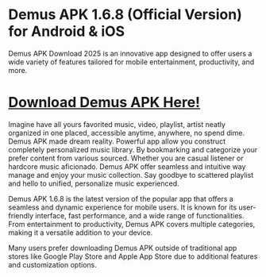 # Demus APK 1.6.8 (Official Version) for Android & iOS

Demus APK Download 2025 is an innovative app designed to offer users a wide variety of features tailored for mobile entertainment, productivity, and more.

# [Download Demus APK Here!](https://alphasofts.college/dl/?download-demus-apk)

Imagine have all yours favorited music, video, playlist, artist neatly organized in one placed, accessible anytime, anywhere, no spend dime.  Demus APK made dream reality. Powerful app allow you construct completely personalized music library. By bookmarking and categorize your prefer content from various sourced.  Whether you are casual listener or hardcore music aficionado. Demus APK offer seamless and intuitive way manage and enjoy your music collection.  Say goodbye to scattered playlist and hello to unified, personalize music experienced.

Demus APK 1.6.8 is the latest version of the popular app that offers a seamless and dynamic experience for mobile users. It is known for its user-friendly interface, fast performance, and a wide range of functionalities. From entertainment to productivity, Demus APK covers multiple categories, making it a versatile addition to your device.

Many users prefer downloading Demus APK outside of traditional app stores like Google Play Store and Apple App Store due to additional features and customization options.


